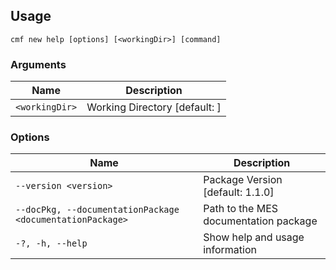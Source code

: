 <!-- BEGIN USAGE -->

Usage
-----

```
cmf new help [options] [<workingDir>] [command]
```

### Arguments

Name | Description
---- | -----------
`<workingDir>` | Working Directory [default: ]

### Options

Name | Description
---- | -----------
`--version <version>` | Package Version [default: 1.1.0]
`--docPkg, --documentationPackage <documentationPackage>` | Path to the MES documentation package
`-?, -h, --help` | Show help and usage information


<!-- END USAGE -->
